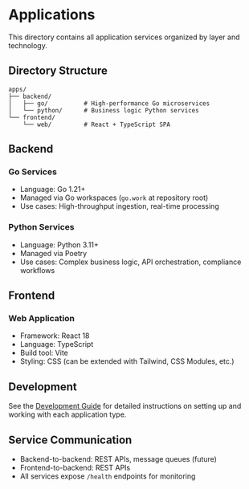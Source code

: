 # Applications

This directory contains all application services organized by layer and technology.

## Directory Structure

```
apps/
├── backend/
│   ├── go/          # High-performance Go microservices
│   └── python/      # Business logic Python services
└── frontend/
    └── web/         # React + TypeScript SPA
```

## Backend

### Go Services

- Language: Go 1.21+
- Managed via Go workspaces (`go.work` at repository root)
- Use cases: High-throughput ingestion, real-time processing

### Python Services

- Language: Python 3.11+
- Managed via Poetry
- Use cases: Complex business logic, API orchestration, compliance workflows

## Frontend

### Web Application

- Framework: React 18
- Language: TypeScript
- Build tool: Vite
- Styling: CSS (can be extended with Tailwind, CSS Modules, etc.)

## Development

See the [Development Guide](../docs/DEVELOPMENT_GUIDE.md) for detailed instructions on setting up and working with each application type.

## Service Communication

- Backend-to-backend: REST APIs, message queues (future)
- Frontend-to-backend: REST APIs
- All services expose `/health` endpoints for monitoring
